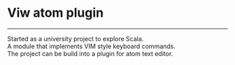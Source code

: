# Viw atom plugin
***
Started as a university project to explore Scala.<br />
A module that implements VIM style keyboard commands. <br />
The project can be build into a plugin for atom text editor.